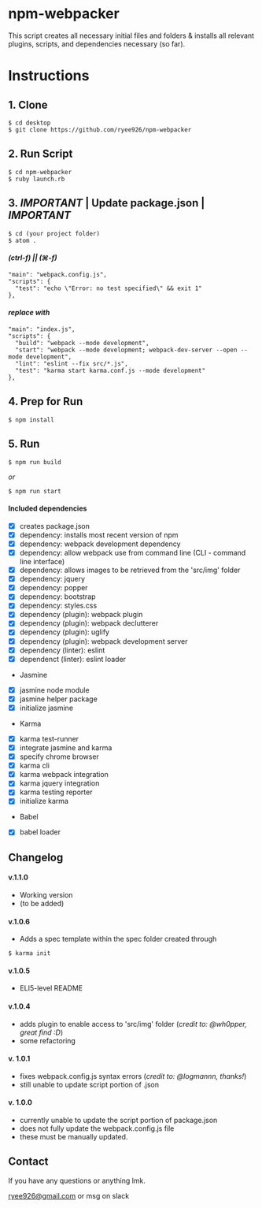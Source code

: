 # npm-webpacker

This script creates all necessary initial files and folders & installs all relevant plugins, scripts, and dependencies necessary (so far).

# Instructions

## 1. **Clone**
```
$ cd desktop
$ git clone https://github.com/ryee926/npm-webpacker
```

## 2. **Run Script**
```
$ cd npm-webpacker
$ ruby launch.rb
```

## 3. *IMPORTANT* | **Update package.json** | *IMPORTANT*
```
$ cd (your project folder)
$ atom .
```
#### *(ctrl-f) || (⌘-f)*
```
"main": "webpack.config.js",
"scripts": {
  "test": "echo \"Error: no test specified\" && exit 1"
},
```
#### *replace with*
```
"main": "index.js",
"scripts": {
  "build": "webpack --mode development",
  "start": "webpack --mode development; webpack-dev-server --open --mode development",
  "lint": "eslint --fix src/*.js",
  "test": "karma start karma.conf.js --mode development"
},
```

## 4. **Prep for Run**
```
$ npm install
```

## 5. **Run**
```
$ npm run build
```
  *or*
```
$ npm run start
```

#### Included dependencies

- [x] creates package.json
- [x] dependency: installs most recent version of npm
- [x] dependency: webpack development dependency
- [x] dependency: allow webpack use from command line (CLI - command line interface)
- [x] dependency: allows images to be retrieved from the 'src/img' folder
- [x] dependency: jquery
- [x] dependency: popper
- [x] dependency: bootstrap
- [x] dependency: styles.css
- [x] dependency (plugin): webpack plugin
- [x] dependency (plugin): webpack declutterer
- [x] dependency (plugin): uglify
- [x] dependency (plugin): webpack development server
- [x] dependency (linter): eslint
- [x] dependenct (linter): eslint loader
* Jasmine
- [x] jasmine node module
- [x] jasmine helper package
- [x] initialize jasmine
* Karma
- [x] karma test-runner
- [x] integrate jasmine and karma
- [x] specify chrome browser
- [x] karma cli
- [x] karma webpack integration
- [x] karma jquery integration
- [x] karma testing reporter
- [x] initialize karma
* Babel
- [x] babel loader

## Changelog

#### v.1.1.0
* Working version
* (to be added)

#### v.1.0.6
* Adds a spec template within the spec folder created through
```
$ karma init
```

#### v.1.0.5
* ELI5-level README

#### v.1.0.4
* adds plugin to enable access to 'src/img' folder (*credit to: @wh0pper, great find :D*)
* some refactoring

#### v. 1.0.1
* fixes webpack.config.js syntax errors (*credit to: @logmannn, thanks!*)
* still unable to update script portion of .json

#### v. 1.0.0
* currently unable to update the script portion of package.json
* does not fully update the webpack.config.js file
* these must be manually updated.

## Contact
If you have any questions or anything lmk.

ryee926@gmail.com or msg on slack
